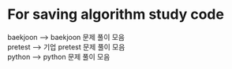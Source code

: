 For saving algorithm study code
================================
baekjoon --> baekjoon 문제 풀이 모음   
pretest --> 기업 pretest 문제 풀이 모음   
python --> python 문제 풀이 모음   
